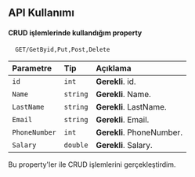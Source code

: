 ## API Kullanımı

#### CRUD işlemlerinde kullandığım property

```http
  GET/GetByid,Put,Post,Delete 
```

| Parametre | Tip     | Açıklama                |
| :-------- | :------- | :------------------------- |
| `id` | `int` | **Gerekli**. id. |
| `Name` | `string` | **Gerekli**. Name. |
| `LastName` | `string` | **Gerekli**. LastName. |
| `Email` | `string` | **Gerekli**. Email. |
| `PhoneNumber` | `int` | **Gerekli**. PhoneNumber. |
| `Salary` | `double` | **Gerekli**. Salary. |

Bu property'ler ile CRUD işlemlerini gerçekleştirdim.
